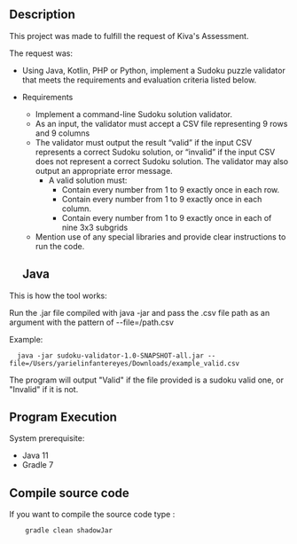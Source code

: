 Description
----
This project was made to fulfill the request of Kiva's Assessment.

The request was:

* Using Java, Kotlin, PHP or Python, implement a Sudoku puzzle validator that meets the requirements and evaluation criteria listed below.

* Requirements
  * Implement a command-line Sudoku solution validator.
  * As an input, the validator must accept a CSV file representing 9 rows and 9 columns
  * The validator must output the result “valid” if the input CSV represents a correct Sudoku solution, or “invalid” if the input CSV does not represent a correct Sudoku solution. The validator may also output an appropriate error message.
    * A valid solution must:
       * Contain every number from 1 to 9 exactly once in each row.
       * Contain every number from 1 to 9 exactly once in each column.
       * Contain every number from 1 to 9 exactly once in each of nine 3x3 subgrids
  * Mention use of any special libraries and provide clear instructions to run the code.


  **Java**
  ----
 This is how the tool works:

Run the .jar file compiled with java -jar and pass the .csv file path as an argument with the pattern of --file=/path.csv

Example: 

      java -jar sudoku-validator-1.0-SNAPSHOT-all.jar --file=/Users/yarielinfantereyes/Downloads/example_valid.csv

  The program will output "Valid" if the file provided is a sudoku valid one, or "Invalid" if it is not.


Program Execution
----
System prerequisite:
- Java 11
- Gradle 7



Compile source code
----

If you want to compile the source code type :

        gradle clean shadowJar
